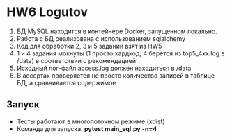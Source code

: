 # HW6 Logutov
1. БД MySQL находится в контейнере Docker, запущенном локально.
2. Работа с БД реализована с использованием sqlalchemy
3. Код для обработки 2, 3 и 5 заданий взят из HW5
4. 1 и 4 задания мокнуты (1 просто хардкод, 4 берется из top5_4xx.log в /data) в соответствии с рекомендацией
5. Исходный лог-файл access.log должен находиться в /data
6. В ассертах проверяется не просто количество записей в таблице БД, а сравнивается содержимое

## Запуск
* Тесты работают в многопоточном режиме (xdist)
* Команда для запуска: **pytest main_sql.py -n=4**
